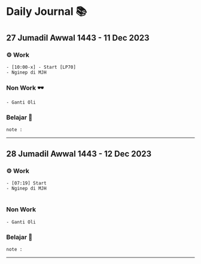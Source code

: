 # Daily Journal 📚

## 27 Jumadil Awwal 1443 - 11 Dec 2023

### ⚙ Work 
```
- [10:00-x] - Start [LP70] 
- Nginep di MJH
```

### Non Work 🕶
```
- Ganti Oli
```

### Belajar 📕
``` 
note : 
```
---

## 28 Jumadil Awwal 1443 - 12 Dec 2023
 

### ⚙ Work 
```
- [07:19] Start
- Nginep di MJH
```
#
### Non Work
```
- Ganti Oli
```

### Belajar 📕
``` 
note : 
```
---

<!--stackedit_data:
eyJwcm9wZXJ0aWVzIjoiZXh0ZW5zaW9uczpcbiAgcHJlc2V0Oi
BnZm1cbiIsImhpc3RvcnkiOlsxNTUxMjI0ODY2LDE2NDE1NjI5
MjcsMzc3MjEyNTU4LDE4MzY5MjQxNjIsMTQ2OTI4OTY0OSwtMT
UzODA4NjE0MSwtNDI2MzE4NzExLDEzNTQ3NjAzMTksLTc0MzE5
OTEyMywxMzE0MTQxODA1LC0xMjIzMDQ4OTg1LDE1MzE1NjM1OD
UsMzAzMjQ4ODM5LC0xMzY0NjgzOTM5XX0=
-->
